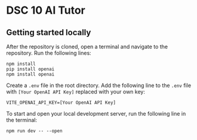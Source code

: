 # DSC 10 AI Tutor
## Getting started locally
After the repository is cloned, open a terminal and navigate to the repository. Run the following lines:

```
npm install
pip install openai
npm install openai
```

Create a `.env` file in the root directory. Add the following line to the `.env` file with `[Your OpenAI API Key]` replaced with your own key:

```
VITE_OPENAI_API_KEY=[Your OpenAI API Key]
```

To start and open your local development server, run the following line in the terminal:

```
npm run dev -- --open
```
